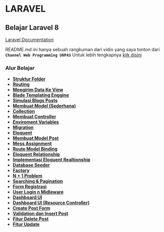 # LARAVEL

## Belajar Laravel 8

[Laravel Documentation](https://laravel.com/docs/8.x)

README.md ini hanya sebuah rangkuman dari vidio yang saya tonton dari **`Channel Web Programming UNPAS`**
Untuk lebih lengkapnya [klik disini](https://www.youtube.com/playlist?list=PLFIM0718LjIWiihbBIq-SWPU6b6x21Q_2)

### Alur Belajar

- **[Struktur Folder](https://github.com/fadhluibnu/LARAVEL/tree/main/Struktur%20Folder)**
- **[Routing](https://github.com/fadhluibnu/LARAVEL/tree/main/Routing)**
- **[Mengirim Data Ke View](https://github.com/fadhluibnu/LARAVEL/tree/main/Mengirim%20Data%20Ke%20View)**
- **[Blade Templating Enggine](https://github.com/fadhluibnu/LARAVEL/tree/main/Blade%20Tempalting%20Engine)**
- **[Simulasi Blogs Posts](https://github.com/fadhluibnu/LARAVEL/tree/main/Simulasi%20Blogs%20Posts)**
- **[Membuat Model (Sederhana)](<https://github.com/fadhluibnu/LARAVEL/tree/main/Membuat%20Model%20(Sederhana)>)**
- **[Collection](https://github.com/fadhluibnu/LARAVEL/tree/main/Collection)**
- **[Membuat Controller](https://github.com/fadhluibnu/LARAVEL/tree/main/Membuat%20Controller)**
- **[Enviroment Variables](https://github.com/fadhluibnu/LARAVEL/tree/main/Enviroment%20Variables)**
- **[Migration](https://github.com/fadhluibnu/LARAVEL/tree/main/Migration)**
- **[Eloquent](https://github.com/fadhluibnu/LARAVEL/tree/main/Eloquent)**
- **[Membuat Model Post](https://github.com/fadhluibnu/LARAVEL/tree/main/Membuat%20Model%20Post)**
- **[Mess Assignment](https://github.com/fadhluibnu/LARAVEL/tree/main/Mess%20Assignment)**
- **[Route Model Binding](https://github.com/fadhluibnu/LARAVEL/tree/main/Route%20Model%20Binding)**
- **[Eloquent Relationship](https://github.com/fadhluibnu/LARAVEL/tree/main/Eloquent%20Relationship)**
- **[Implementasi Eloquent Realtionship](https://github.com/fadhluibnu/LARAVEL/tree/main/Implementasi%20Eloquent%20Realtionship)**
- **[Database Seeder](https://github.com/fadhluibnu/LARAVEL/tree/main/Database%20Seeder)**
- **[Factory](https://github.com/fadhluibnu/LARAVEL/tree/main/Factory)**
- **[N + 1 Problem](https://github.com/fadhluibnu/LARAVEL/tree/main/N%20+%201%20Problem)**
- **[Searching & Pagination](https://github.com/fadhluibnu/LARAVEL/tree/main/Searching%20&%20Pagination)**
- **[Form Registrasi](https://github.com/fadhluibnu/LARAVEL/tree/main/Form%20Registrasi)**
- **[User Login n Midleware](https://github.com/fadhluibnu/LARAVEL/tree/main/User%20Login%20n%20Midleware)**
- **[Dashboard UI](https://github.com/fadhluibnu/LARAVEL/tree/main/Dashboard%20UI)**
- **[Dashboard UI (Resource Controller)](<https://github.com/fadhluibnu/LARAVEL/tree/main/Dashboard%20UI%20(Resource%20Controller)>)**
- **[Create Post Form](https://github.com/fadhluibnu/LARAVEL/tree/main/Create%20Post%20Form)**
- **[Validation dan Insert Post](https://github.com/fadhluibnu/LARAVEL/tree/main/Validation%20n%20Insert%20Post)**
- **[Fitur Delete Post](https://github.com/fadhluibnu/LARAVEL/tree/main/Fitur%20Delete%20Post)**
- **[Fitur Update](https://github.com/fadhluibnu/LARAVEL/tree/main/Fitur%20Update)**
